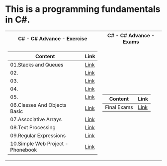 <h1>This is a programming fundamentals in C#.</h1>


<table>

<tr>
  <th>C# - C# Advance - Exercise </th>
  <th>C# - C# Advance - Exams </th>
</tr>

<tr>

<td>

| **Content**                                                            | **Link**                                                   |
| --------------------------------------------------------------------- | ---------------------------------------------------------- |
| <a> 01.Stacks and Queues </a>        | <a href="https://github.com/Argatski/SoftUni/tree/main/04.C%23%20Advanced/Exercise/01.StacksAndQueus"> Link</a> |
| <a> 02. </a>   | <a href=""> Link</a> |
| <a> 03.</a>                      | <a href=""> Link</a> |
| <a> 04. </a>                    | <a href="https://github.com/Argatski/SoftUni/tree/main/ProgrammingFundamentals/04.Methods/04.Methods"> Link</a> |
| <a> 05.</a>                       | <a href="https://github.com/Argatski/SoftUni/tree/main/02.ProgrammingFundamentals/Exercise/05.List"> Link</a> |
| <a> 06.Classes And Objects Basic </a>  | <a href="https://github.com/Argatski/SoftUni/tree/main/02.ProgrammingFundamentals/Exercise/06.ClassesAndObjects"> Link</a> |
| <a> 07.Associative Arrays </a>         | <a href="https://github.com/Argatski/SoftUni/tree/main/02.ProgrammingFundamentals/Exercise/07.AssociativeArrays"> Link</a> |
| <a> 08.Text Processing </a>            | <a href="https://github.com/Argatski/SoftUni/tree/main/02.ProgrammingFundamentals/Exercise/08.TextProcessing"> Link</a> |
| <a> 09.Regular Expressions </a>        | <a href="https://github.com/Argatski/SoftUni/tree/main/02.ProgrammingFundamentals/Exercise/09.RegularExpressions"> Link</a> |
| <a> 10.Simple Web Project - Phonebook </a>  | <a href="https://github.com/Argatski/SoftUni/tree/main/02.ProgrammingFundamentals/Exercise/10.WebPhonebook-Basic"> Link</a> |

</td>
<td>

| **Content**                                                            | **Link**                                                   |
| --------------------------------------------------------------------- | ---------------------------------------------------------- |
| <a> Final Exams </a>   | <a href="https://github.com/Argatski/SoftUni/tree/main/04.C%23%20Advanced/Exams"> Link</a> |


</td>

